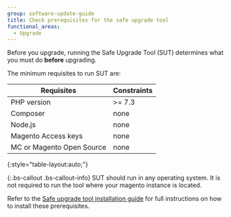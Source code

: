 ```yaml
---
group: software-update-guide
title: Check prerequisites for the safe upgrade tool
functional_areas:
  - Upgrade
---
```


Before you upgrade, running the Safe Upgrade Tool (SUT) determines what you must do **before** upgrading.

The minimum requisites to run SUT are:

| **Requisites** | **Constraints** |
|----------------|-----------------|
| PHP version| >= 7.3 |
| Composer | none |
| Node.js | none |
| Magento Access keys | none |
| MC or Magento Open Source | none |
{:style="table-layout:auto;"}

{:.bs-callout .bs-callout-info}
SUT should run in any operating system. It is not required to run the tool where your magento instance is located.

Refer to the [Safe upgrade tool installation guide]({{page.baseurl}}/sut/sut-welcome-guide.html) for full instructions on how to install these prerequisites.
